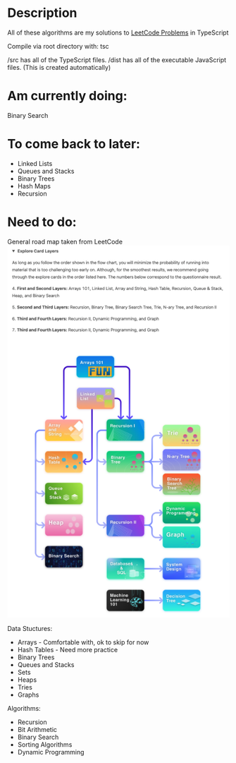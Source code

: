 # Description
All of these algorithms are my solutions to [LeetCode Problems](https://leetcode.com/explore/) in TypeScript

Compile via root directory with: tsc

/src has all of the TypeScript files.
/dist has all of the executable JavaScript files. (This is created automatically)

# Am currently doing:
Binary Search

# To come back to later:
* Linked Lists
* Queues and Stacks
* Binary Trees
* Hash Maps
* Recursion

# Need to do:
General road map taken from LeetCode
![Road Map by Leetcode in the Beginner's Guide](/images/AlgorithmLeetCodeTopics.png)

Data Stuctures:
* Arrays - Comfortable with, ok to skip for now
* Hash Tables - Need more practice
* Binary Trees
* Queues and Stacks
* Sets
* Heaps
* Tries
* Graphs

Algorithms:
* Recursion
* Bit Arithmetic
* Binary Search
* Sorting Algorithms
* Dynamic Programming
